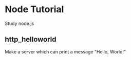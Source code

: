 # Node Tutorial
Study node.js

## http_helloworld
Make a server which can print a message "Hello, World!"

